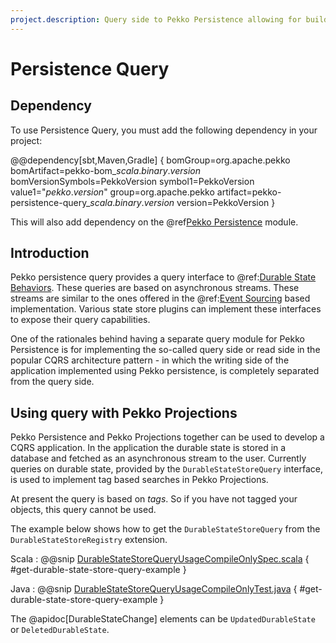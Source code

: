 ```yaml
---
project.description: Query side to Pekko Persistence allowing for building CQRS applications using durable state.
---
```

# Persistence Query

## Dependency

To use Persistence Query, you must add the following dependency in your project:

@@dependency[sbt,Maven,Gradle] {
  bomGroup=org.apache.pekko bomArtifact=pekko-bom_$scala.binary.version$ bomVersionSymbols=PekkoVersion
  symbol1=PekkoVersion
  value1="$pekko.version$"
  group=org.apache.pekko
  artifact=pekko-persistence-query_$scala.binary.version$
  version=PekkoVersion
}

This will also add dependency on the @ref[Pekko Persistence](../persistence.md) module.

## Introduction

Pekko persistence query provides a query interface to @ref:[Durable State Behaviors](../typed/durable-state/persistence.md).
These queries are based on asynchronous streams. These streams are similar to the ones offered in the @ref:[Event Sourcing](../persistence-query.md)
based implementation. Various state store plugins can implement these interfaces to expose their query capabilities.

One of the rationales behind having a separate query module for Pekko Persistence is for implementing the so-called 
query side or read side in the popular CQRS architecture pattern - in which the writing side of the 
application implemented using Pekko persistence, is completely separated from the query side.

## Using query with Pekko Projections

Pekko Persistence and Pekko Projections together can be used to develop a CQRS application. In the application the 
durable state is stored in a database and fetched as an asynchronous stream to the user. Currently queries on 
durable state, provided by the `DurableStateStoreQuery` interface, is used to implement tag based searches in 
Pekko Projections. 

At present the query is based on _tags_. So if you have not tagged your objects, this query cannot be used.

The example below shows how to get the  `DurableStateStoreQuery` from the `DurableStateStoreRegistry` extension.

Scala
:  @@snip [DurableStateStoreQueryUsageCompileOnlySpec.scala](/cluster-sharding-typed/src/test/scala/docs/org/apache/pekko/cluster/sharding/typed/DurableStateStoreQueryUsageCompileOnlySpec.scala) { #get-durable-state-store-query-example }

Java
:  @@snip [DurableStateStoreQueryUsageCompileOnlyTest.java](/cluster-sharding-typed/src/test/java/jdocs/org/apache/pekko/cluster/sharding/typed/DurableStateStoreQueryUsageCompileOnlyTest.java) { #get-durable-state-store-query-example } 

The @apidoc[DurableStateChange] elements can be `UpdatedDurableState` or `DeletedDurableState`.
